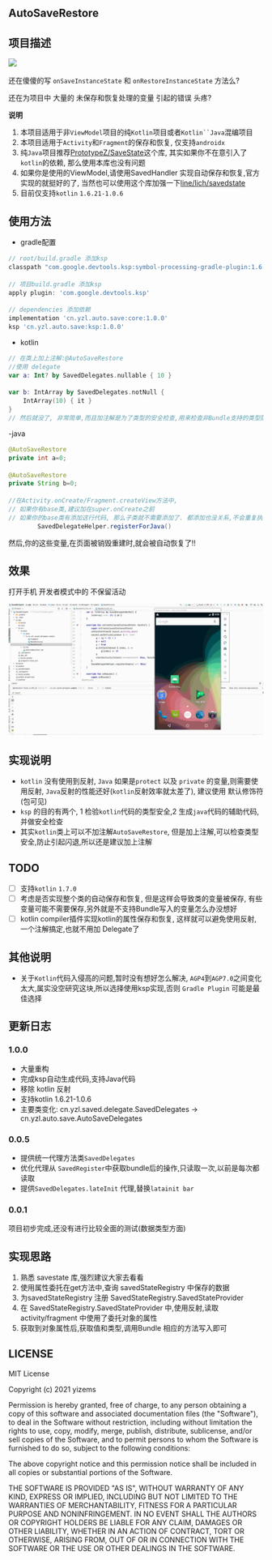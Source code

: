 ## AutoSaveRestore

## 项目描述

[![](https://jitpack.io/v/yizems/AutoSaveRestore.svg)](https://jitpack.io/#yizems/AutoSaveRestore)


还在傻傻的写 `onSaveInstanceState` 和 `onRestoreInstanceState` 方法么?

还在为项目中 大量的 未保存和恢复处理的变量 引起的错误 头疼?

**说明**

1. 本项目适用于非`ViewModel`项目的纯`Kotlin`项目或者`Kotlin``Java`混编项目
2. 本项目适用于`Activity`和`Fragment`的保存和恢复, 仅支持`androidx`
3. 纯`Java`项目推荐[PrototypeZ/SaveState](https://github.com/PrototypeZ/SaveState)这个库,
   其实如果你不在意引入了`kotlin`的依赖, 那么使用本库也没有问题
4. 如果你是使用的ViewModel,请使用SavedHandler 实现自动保存和恢复,官方实现的就挺好的了,
   当然也可以使用这个库加强一下[line/lich/savedstate](https://github.com/line/lich/tree/master/savedstate)
5. 目前仅支持`kotlin` `1.6.21-1.0.6`

## 使用方法

- gradle配置

```gradle
// root/build.gradle 添加ksp
classpath "com.google.devtools.ksp:symbol-processing-gradle-plugin:1.6.21-1.0.6"

// 项目build.gradle 添加ksp
apply plugin: 'com.google.devtools.ksp'

// dependencies 添加依赖
implementation 'cn.yzl.auto.save:core:1.0.0'
ksp 'cn.yzl.auto.save:ksp:1.0.0'
```

- kotlin

```kotlin
// 在类上加上注解:@AutoSaveRestore
//使用 delegate
var a: Int? by SavedDelegates.nullable { 10 }

var b: IntArray by SavedDelegates.notNull {
    IntArray(10) { it }
}
// 然后就没了, 非常简单,而且加注解是为了类型的安全检查,用来检查非Bundle支持的类型防止引起闪退
```

-java

```java
@AutoSaveRestore
private int a=0;

@AutoSaveRestore
private String b=0;

//在Activity.onCreate/Fragment.createView方法中, 
// 如果你有base类,建议加在super.onCreate之前
// 如果你的base类有添加这行代码, 那么子类就不需要添加了. 都添加也没关系,不会重复执行属性恢复
        SavedDelegateHelper.registerForJava()
```

然后,你的这些变量,在页面被销毁重建时,就会被自动恢复了!!

## 效果

打开手机 开发者模式中的 不保留活动

![screen](./screen/screen.gif)

## 实现说明

- `kotlin` 没有使用到反射, `Java` 如果是`protect` 以及 `private` 的变量,则需要使用反射, `Java`反射的性能还好(`kotlin`反射效率就太差了),
  建议使用 默认修饰符(包可见)
- `ksp` 的目的有两个, 1 检验`kotlin`代码的类型安全,2 生成`java`代码的辅助代码,并做安全检查
- 其实`kotlin`类上可以不加注解`AutoSaveRestore`, 但是加上注解,可以检查类型安全,防止引起闪退,所以还是建议加上注解

## TODO

- [ ] 支持`kotlin` `1.7.0`
- [ ] 考虑是否实现整个类的自动保存和恢复, 但是这样会导致类的变量被保存, 有些变量可能不需要保存,另外就是不支持Bundle写入的变量怎么办没想好
- [ ] kotlin compiler插件实现kotlin的属性保存和恢复, 这样就可以避免使用反射, 一个注解搞定,也就不用加 Delegate了

## 其他说明

- 关于`Kotlin`代码入侵高的问题,暂时没有想好怎么解决, `AGP4`到`AGP7.0`之间变化太大,属实没空研究这块,所以选择使用ksp实现,否则 `Gradle Plugin`
  可能是最佳选择

## 更新日志

### 1.0.0

- 大量重构
- 完成ksp自动生成代码,支持Java代码
- 移除 kotlin 反射
- 支持kotlin 1.6.21-1.0.6
- 主要类变化: cn.yzl.saved.delegate.SavedDelegates -> cn.yzl.auto.save.AutoSaveDelegates

### 0.0.5

- 提供统一代理方法类`SavedDelegates`
- 优化代理从 `SavedRegister`中获取bundle后的操作,只读取一次,以前是每次都读取
- 提供`SavedDelegates.lateInit` 代理,替换`latainit bar`

### 0.0.1

项目初步完成,还没有进行比较全面的测试(数据类型方面)

## 实现思路

1. 熟悉 savestate 库,强烈建议大家去看看
2. 使用属性委托在get方法中,查询 savedStateRegistry 中保存的数据
3. 为savedStateRegistry 注册 SavedStateRegistry.SavedStateProvider
4. 在 SavedStateRegistry.SavedStateProvider 中,使用反射,读取 activity/fragment 中使用了委托对象的属性
5. 获取到对象属性后,获取值和类型,调用Bundle 相应的方法写入即可


## LICENSE

MIT License

Copyright (c) 2021 yizems

Permission is hereby granted, free of charge, to any person obtaining a copy
of this software and associated documentation files (the "Software"), to deal
in the Software without restriction, including without limitation the rights
to use, copy, modify, merge, publish, distribute, sublicense, and/or sell
copies of the Software, and to permit persons to whom the Software is
furnished to do so, subject to the following conditions:

The above copyright notice and this permission notice shall be included in all
copies or substantial portions of the Software.

THE SOFTWARE IS PROVIDED "AS IS", WITHOUT WARRANTY OF ANY KIND, EXPRESS OR
IMPLIED, INCLUDING BUT NOT LIMITED TO THE WARRANTIES OF MERCHANTABILITY,
FITNESS FOR A PARTICULAR PURPOSE AND NONINFRINGEMENT. IN NO EVENT SHALL THE
AUTHORS OR COPYRIGHT HOLDERS BE LIABLE FOR ANY CLAIM, DAMAGES OR OTHER
LIABILITY, WHETHER IN AN ACTION OF CONTRACT, TORT OR OTHERWISE, ARISING FROM,
OUT OF OR IN CONNECTION WITH THE SOFTWARE OR THE USE OR OTHER DEALINGS IN THE
SOFTWARE.


